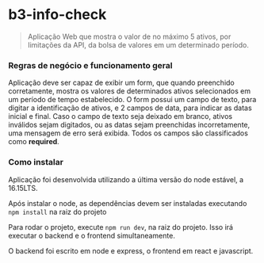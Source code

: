 # b3-info-check
> Aplicação Web que mostra o valor de no máximo 5 ativos, por limitações da API, da bolsa de valores em um determinado período.

### Regras de negócio e funcionamento geral

Aplicação deve ser capaz de exibir um form, que quando preenchido corretamente, mostra os valores de determinados ativos selecionados em um período de tempo estabelecido. O form possui um campo de texto, para digitar a identificação de ativos, e 2 campos de data, para indicar as datas inicial e final. Caso o campo de texto seja deixado em branco, ativos inválidos sejam digitados, ou as datas sejam preenchidas incorretamente, uma mensagem de erro será exibida. Todos os campos são classificados como **required**.

### Como instalar

Aplicação foi desenvolvida utilizando a última versão do node estável, a 16.15LTS. 

Após instalar o node, as dependências devem ser instaladas executando `npm install` na raiz do projeto

Para rodar o projeto, execute `npm run dev`, na raiz do projeto. Isso irá executar o backend e o frontend simultaneamente. 

O backend foi escrito em node e express, o frontend em react e javascript.

